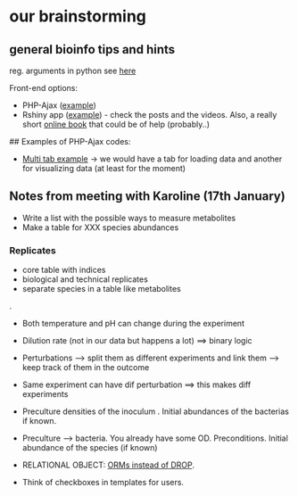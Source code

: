 #  our brainstorming 



## general bioinfo tips and hints


reg. arguments in python see [here](https://docs.python.org/dev/library/argparse.html)

Front-end options: 
* PHP-Ajax ([example](https://www.w3schools.com/xml/ajax_database.asp))
* Rshiny app ([example](https://github.com/Tychobra/shiny_crud)) - check the posts and the videos. 
 Also, a really short [online book](https://bookdown.org/msharkey3434/ShinyDB_Book/) that could be of help (probably..)


## Examples of PHP-Ajax codes:

* [Multi tab example](https://www.webslesson.info/2016/11/multi-tab-shopping-cart-by-using-php-ajax-jquery-bootstrap-mysql.html) -> we would have a tab for loading data and another for visualizing data (at least for the moment)

## Notes from meeting with Karoline (17th January)

* Write a list with the possible ways to measure metabolites
* Make a table for XXX species abundances


### Replicates
* core table with indices
* biological and technical replicates
* separate species in a table like metabolites

.
* Both temperature and pH can change during the experiment
* Dilution rate (not in our data but happens a lot) ==> binary logic

* Perturbations --> split them as different experiments and link them --> keep track of them in the outcome
* Same experiment can have dif perturbation ==> this makes diff experiments

* Preculture densities of the inoculum . Initial abundances of the bacterias if known.
* Preculture --> bacteria. You already have some OD. Preconditions. Initial abundance of the species (if known)


* RELATIONAL OBJECT: [ORMs instead of DROP](https://www.fullstackpython.com/object-relational-mappers-orms.html#:~:text=An%20object%2Drelational%20mapper%20).

* Think of checkboxes in templates for users.
